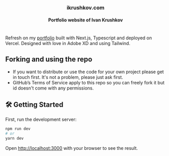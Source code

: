 <div align="center">
<h3><b>ikrushkov.com</b></h3>
<h4>Portfolio website of Ivan Krushkov</h4>
<h1>
</div>

Refresh on my [portfolio](https://ikrushkov.com/) built with Next.js, Typescript and deployed on Vercel. Designed with love in Adobe XD and using Tailwind.

## Forking and using the repo
- If you want to distribute or use the code for your own project please get in touch first. It's not a problem, please just ask first.
- GitHub’s Terms of Service apply to this repo so you can freely fork it but id doesn't come with any permissions. 

## 🛠 Getting Started

First, run the development server:

```bash
npm run dev
# or
yarn dev
```

Open [http://localhost:3000](http://localhost:3000) with your browser to see the result.